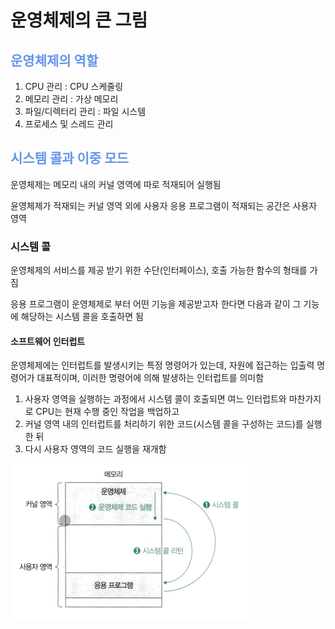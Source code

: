 <h1>운영체제의 큰 그림</h1>

<h2 style="color: cornflowerblue"> 운영체제의 역할</h2>
<ol>
    <li>CPU 관리 : CPU 스케줄링</li>
    <li>메모리 관리 : 가상 메모리</li>
    <li>파일/디렉터리 관리 : 파일 시스템</li>
    <li>프로세스 및 스레드 관리</li>
</ol>

<h2 style="color: cornflowerblue;"> 시스템 콜과 이중 모드</h2>
<p>운영체제는 메모리 내의 커널 영역에 따로 적재되어 실행됨</p>
<p>윤영체제가 적재되는 커널 영역 외에 사용자 응용 프로그램이 적재되는 공간은 사용자 영역</p>

<h3> 시스템 콜</h3>
<p>운영체제의 서비스를 제공 받기 위한 수단(인터페이스), 호출 가능한 함수의 형태를 가짐</p>
<p>응용 프로그램이 운영체제로 부터 어떤 기능을 제공받고자 한다면 다음과 같이 그 기능에 해당하는 시스템 콜을 호출하면 됨</p>

<h4> 소프트웨어 인터럽트</h4>
<p>운영체제에는 인터럽트를 발생시키는 특정 명령어가 있는데, 자원에 접근하는 입출력 명령어가 대표적이며, 이러한 명령어에 의해 발생하는 인터럽트를 의미함</p>
<ol>
    <li>사용자 영역을 실행하는 과정에서 시스템 콜이 호출되면 여느 인터럽트와 마찬가지로 CPU는 현재 수행 중인 작업을 백업하고</li>
    <li>커널 영역 내의 인터럽트를 처리하기 위한 코드(시스템 콜을 구성하는 코드)를 실행한 뒤</li>
    <li>다시 사용자 영역의 코드 실행을 재개함</li>
</ol>

![img.png](image/시스템콜.png)

